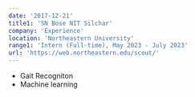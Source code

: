 ```yaml
---
date: '2017-12-21'
title1: 'SN Bose NIT Silchar'
company: 'Experience'
location: 'Northeastern University'
range1: 'Intern (Full-time), May 2023 - July 2023'
url: 'https://web.northeastern.edu/scout/'
---
```


- Gait Recogniton
- Machine learning
